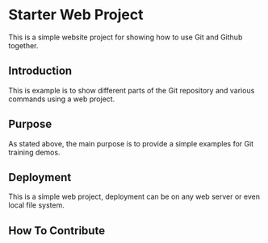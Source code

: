 # Starter Web Project

This is a simple website project for showing how to use Git and Github together.

## Introduction

This is example is to show different parts of the Git repository and various commands using a web project.

## Purpose

As stated above, the main purpose is to provide a simple examples for Git training demos. 

## Deployment

This is a simple web project, deployment can be on any web server or even local file system. 

## How To Contribute